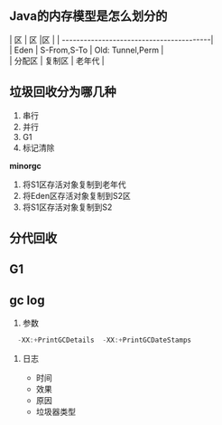 ## Java的内存模型是怎么划分的

| 区 | 区 |区 |
| -----------------------------------------|  
| Eden    | S-From,S-To | Old: Tunnel,Perm |  
| 分配区   | 复制区       | 老年代            |

## 垃圾回收分为哪几种

1. 串行
2. 并行
3. G1
4. 标记清除

**minorgc**
1. 将S1区存活对象复制到老年代
2. 将Eden区存活对象复制到S2区
3. 将S1区存活对象复制到S2

## 分代回收

## G1

## gc log

1. 参数

```java
  -XX:+PrintGCDetails  -XX:+PrintGCDateStamps
```

1. 日志

   * 时间
   * 效果
   * 原因
   * 垃圾器类型



